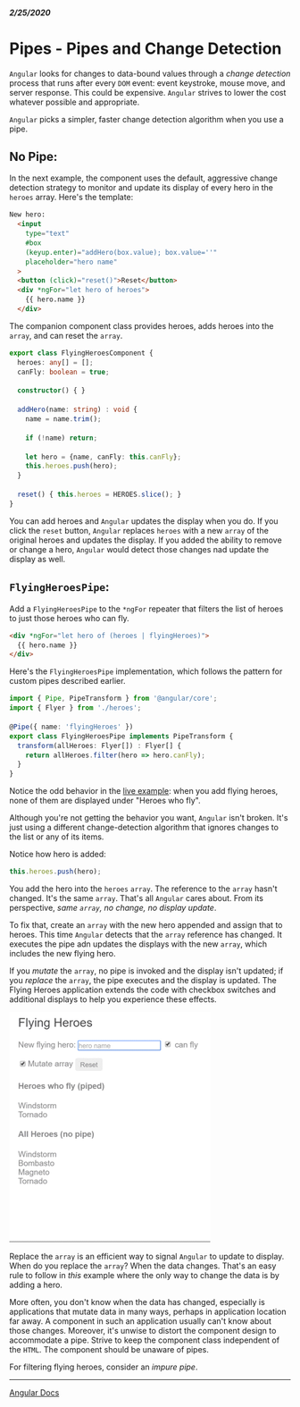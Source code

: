 ##### 2/25/2020
# Pipes - Pipes and Change Detection
`Angular` looks for changes to data-bound values through a _change detection_ process that runs after every `DOM` event: event keystroke, mouse move, and server response.  This could be expensive.  `Angular` strives to lower the cost whatever possible and appropriate.

`Angular` picks a simpler, faster change detection algorithm when you use a pipe.

## No Pipe:
In the next example, the component uses the default, aggressive change detection strategy to monitor and update its display of every hero in the `heroes` array.  Here's the template:

```html
New hero:
  <input 
    type="text"
    #box
    (keyup.enter)="addHero(box.value); box.value=''"
    placeholder="hero name"
  >
  <button (click)="reset()">Reset</button>
  <div *ngFor="let hero of heroes">
    {{ hero.name }}
  </div>
```

The companion component class provides heroes, adds heroes into the `array`, and can reset the `array`.

```ts
export class FlyingHeroesComponent {
  heroes: any[] = [];
  canFly: boolean = true;

  constructor() { }

  addHero(name: string) : void {
    name = name.trim();
    
    if (!name) return;

    let hero = {name, canFly: this.canFly};
    this.heroes.push(hero);
  }

  reset() { this.heroes = HEROES.slice(); }
}
```

You can add heroes and `Angular` updates the display when you do.  If you click the `reset` button, `Angular` replaces `heroes` with a new `array` of the original heroes and updates the display.  If you added the ability to remove or change a hero, `Angular` would detect those changes nad update the display as well.

## `FlyingHeroesPipe`:
Add a `FlyingHeroesPipe` to the `*ngFor` repeater that filters the list of heroes to just those heroes who can fly.

```html
<div *ngFor="let hero of (heroes | flyingHeroes)">
  {{ hero.name }}
</div>
```

Here's the `FlyingHeroesPipe` implementation, which follows the pattern for custom pipes described earlier.

```ts
import { Pipe, PipeTransform } from '@angular/core';
import { Flyer } from './heroes';

@Pipe({ name: 'flyingHeroes' })
export class FlyingHeroesPipe implements PipeTransform {
  transform(allHeroes: Flyer[]) : Flyer[] {
    return allHeroes.filter(hero => hero.canFly);
  }
}
```

Notice the odd behavior in the [live example](https://stackblitz.com/angular/njnorvdmvvx?file=src%2Fapp%2Fapp.component.html): when you add flying heroes, none of them are displayed under "Heroes who fly".

Although you're not getting the behavior you want, `Angular` isn't broken. It's just using a different change-detection algorithm that ignores changes to the list or any of its items.

Notice how hero is added:

```ts
this.heroes.push(hero);
```

You add the hero into the `heroes` `array`.  The reference to the `array` hasn't changed.  It's the same `array`.  That's all `Angular` cares about.  From its perspective, _same `array`, no change, no display update_.

To fix that, create an `array` with the new hero appended and assign that to heroes.  This time `Angular` detects that the `array` reference has changed.  It executes the pipe adn updates the displays with the new `array`, which includes the new flying hero.

If you _mutate_ the `array`, no pipe is invoked and the display isn't updated; if you _replace_ the `array`, the pipe executes and the display is updated.  The Flying Heroes application extends the code with checkbox switches and additional displays to help you experience these effects.

![Change Detection](../../../Assets/changeDetectionDemo.gif)

Replace the `array` is an efficient way to signal `Angular` to update to display.  When do you replace the `array`?  When the data changes. That's an easy rule to follow in _this_ example where the only way to change the data is by adding a hero.

More often, you don't know when the data has changed, especially is applications that mutate data in many ways, perhaps in application location far away.  A component in such an application usually can't know about those changes.  Moreover, it's unwise to distort the component design to accommodate a pipe.  Strive to keep the component class independent of the `HTML`.  The component should be unaware of pipes.

For filtering flying heroes, consider an _impure pipe_.
  
---

[Angular Docs](https://angular.io/guide/pipes#pipes-and-change-detection)